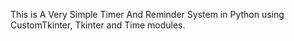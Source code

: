 This is A Very Simple Timer And Reminder System in Python using CustomTkinter, Tkinter and Time modules.
